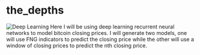# the_depths
![Deep Learning](https://healthitanalytics.com/images/site/features/_normal/GettyImages-1040557296.jpg)
Here I will be using deep learning recurrent neural networks to model bitcoin closing prices. I will generate two models, one will use FNG indicators to predict the closing price while the other will use a window of closing prices to predict the nth closing price.
